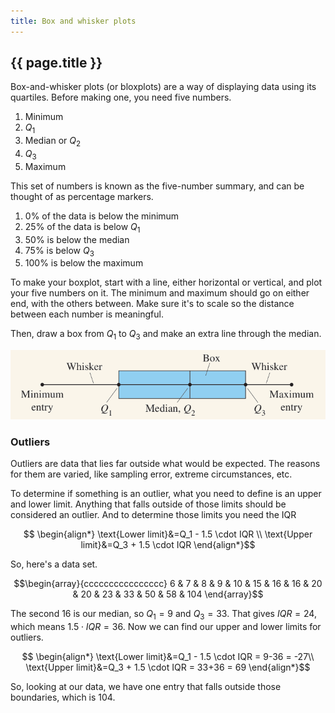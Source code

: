 ```yaml
---
title: Box and whisker plots
---
```


## {{ page.title }}

Box-and-whisker plots (or bloxplots) are a way of displaying data using its quartiles. Before making one, you need five numbers.

1. Minimum
2. $Q_1$
3. Median or $Q_2$
4. $Q_3$
5. Maximum

This set of numbers is known as the five-number summary, and can be thought of as percentage markers.

1. 0% of the data is below the minimum
2. 25% of the data is below $Q_1$
3. 50% is below the median
4. 75% is below $Q_3$
5. 100% is below the maximum

To make your boxplot, start with a line, either horizontal or vertical, and plot your five numbers on it. The minimum and maximum should go on either end, with the others between. Make sure it's to scale so the distance between each number is meaningful.

Then, draw a box from $Q_1$ to $Q_3$ and make an extra line through the median.

![Boxplot](../img/1.3-boxplot.png)

### Outliers

Outliers are data that lies far outside what would be expected. The reasons for them are varied, like sampling error, extreme circumstances, etc. 

To determine if something is an outlier, what you need to define is an upper and lower limit. Anything that falls outside of those limits should be considered an outlier. And to determine those limits you need the IQR

$$ \begin{align*}
\text{Lower limit}&=Q_1 - 1.5 \cdot IQR \\
\text{Upper limit}&=Q_3 + 1.5 \cdot IQR
\end{align*}$$

So, here's a data set.

$$\begin{array}{cccccccccccccccc}
6 & 7 & 8 & 9 & 10 & 15 & 16 & 16 & 20 & 20 & 23 & 33 & 50 & 58 & 104
\end{array}$$

The second 16 is our median, so $Q_1=9$ and $Q_3=33$. That gives $IQR=24$, which means $1.5\cdot IQR=36$. Now we can find our upper and lower limits for outliers.

$$ \begin{align*}
\text{Lower limit}&=Q_1 - 1.5 \cdot IQR = 9-36 = -27\\
\text{Upper limit}&=Q_3 + 1.5 \cdot IQR = 33+36 = 69
\end{align*}$$

So, looking at our data, we have one entry that falls outside those boundaries, which is 104.